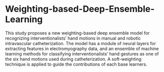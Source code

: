 # Weighting-based-Deep-Ensemble-Learning
This study proposes a new weighting-based deep ensemble model for recognizing interventionalists’ hand motions in manual and robotic intravascular catheterization. The model has a module of neural layers for extracting features in electromyography data, and an ensemble of machine learning methods for classifying interventionalists’ hand gestures as one of the six hand motions used during catheterization. A soft-weighting technique is applied to guide the contributions of each base learners.
